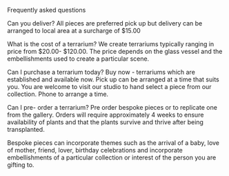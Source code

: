 Frequently asked questions

Can you deliver?
All pieces are preferred pick up but delivery can be arranged to local area at a surcharge of $15.00

What is the cost of a terrarium?
We create terrariums typically ranging in price from $20.00- $120.00.
The price depends on the glass vessel and the embellishments used to create a particular scene. 

Can I purchase a terrarium today?
Buy now -  terrariums which are established and available now. Pick up can be arranged at a time that suits you.
You are welcome to visit our studio to hand select a piece from our collection. Phone to arrange a time.

Can I pre- order a terrarium?
Pre order bespoke pieces or to replicate one from the gallery. Orders will require approximately 4 weeks to ensure availability of plants and that the plants survive and thrive after being transplanted.

Bespoke pieces can incorporate themes such as the arrival of a baby, love of mother, friend, lover, birthday celebrations and incorporate embellishments of a particular collection or interest of the person you are gifting to. 
